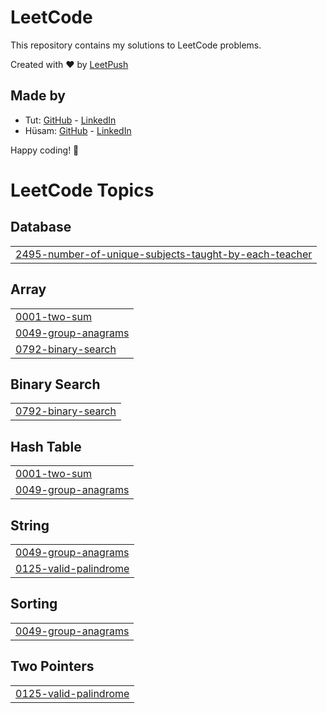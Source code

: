 # LeetCode

This repository contains my solutions to LeetCode problems.

Created with :heart: by [LeetPush](https://github.com/husamahmud/LeetPush)

 ## Made by 
 - Tut: [GitHub](https://github.com/TutTrue) - [LinkedIn](https://www.linkedin.com/in/mahmoud-hamdy-8b6825245/)
 - Hüsam: [GitHub](https://github.com/husamahmud) - [LinkedIn](https://www.linkedin.com/in/husamahmud/)

 Happy coding! 🚀
<!---LeetCode Topics Start-->
# LeetCode Topics
## Database
|  |
| ------- |
| [2495-number-of-unique-subjects-taught-by-each-teacher](https://github.com/Mariam-maghraby/LeetCode-Problems-Solutions/tree/master/2495-number-of-unique-subjects-taught-by-each-teacher) |
## Array
|  |
| ------- |
| [0001-two-sum](https://github.com/Mariam-maghraby/LeetCode-Problems-Solutions/tree/master/0001-two-sum) |
| [0049-group-anagrams](https://github.com/Mariam-maghraby/LeetCode-Problems-Solutions/tree/master/0049-group-anagrams) |
| [0792-binary-search](https://github.com/Mariam-maghraby/LeetCode-Problems-Solutions/tree/master/0792-binary-search) |
## Binary Search
|  |
| ------- |
| [0792-binary-search](https://github.com/Mariam-maghraby/LeetCode-Problems-Solutions/tree/master/0792-binary-search) |
## Hash Table
|  |
| ------- |
| [0001-two-sum](https://github.com/Mariam-maghraby/LeetCode-Problems-Solutions/tree/master/0001-two-sum) |
| [0049-group-anagrams](https://github.com/Mariam-maghraby/LeetCode-Problems-Solutions/tree/master/0049-group-anagrams) |
## String
|  |
| ------- |
| [0049-group-anagrams](https://github.com/Mariam-maghraby/LeetCode-Problems-Solutions/tree/master/0049-group-anagrams) |
| [0125-valid-palindrome](https://github.com/Mariam-maghraby/LeetCode-Problems-Solutions/tree/master/0125-valid-palindrome) |
## Sorting
|  |
| ------- |
| [0049-group-anagrams](https://github.com/Mariam-maghraby/LeetCode-Problems-Solutions/tree/master/0049-group-anagrams) |
## Two Pointers
|  |
| ------- |
| [0125-valid-palindrome](https://github.com/Mariam-maghraby/LeetCode-Problems-Solutions/tree/master/0125-valid-palindrome) |
<!---LeetCode Topics End-->